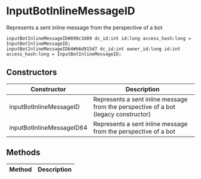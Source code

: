 # InputBotInlineMessageID
Represents a sent inline message from the perspective of a bot

```
inputBotInlineMessageID#890c3d89 dc_id:int id:long access_hash:long = InputBotInlineMessageID;
inputBotInlineMessageID64#b6d915d7 dc_id:int owner_id:long id:int access_hash:long = InputBotInlineMessageID;
```

## Constructors
| Constructor | Description |
| ---- | ----------- |
| inputBotInlineMessageID | Represents a sent inline message from the perspective of a bot (legacy constructor) |
| inputBotInlineMessageID64 | Represents a sent inline message from the perspective of a bot |


## Methods
| Method | Description |
| ---- | ----------- |


